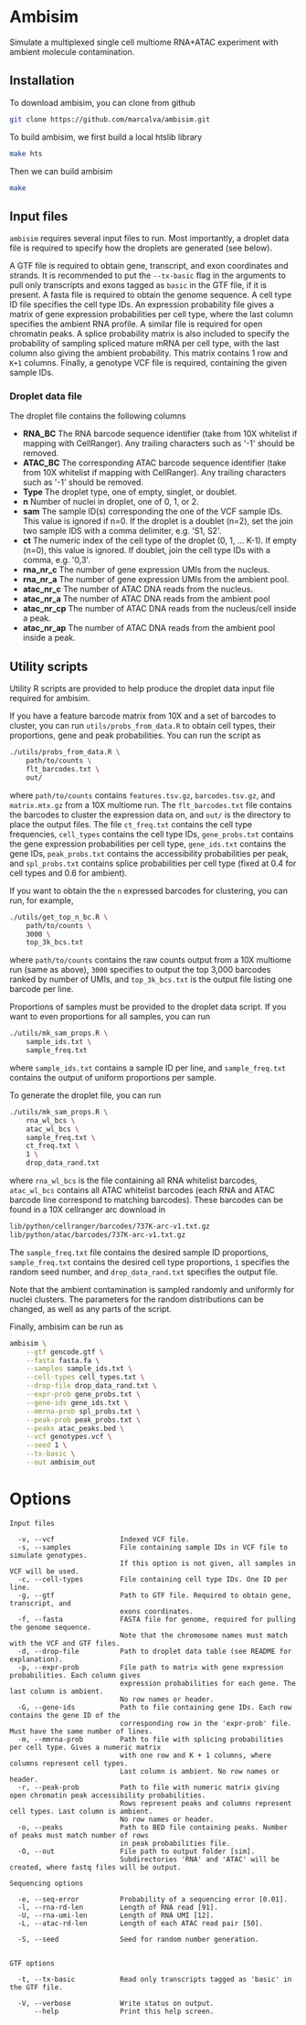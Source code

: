 # Ambisim

Simulate a multiplexed single cell multiome RNA+ATAC experiment with
ambient molecule contamination.

## Installation

To download ambisim, you can clone from github
```bash
git clone https://github.com/marcalva/ambisim.git
```

To build ambisim, we first build a local htslib library
```bash
make hts
```

Then we can build ambisim
```bash
make
```

## Input files

`ambisim` requires several input files to run. Most importantly, a
droplet data file is required to specify how the droplets are
generated (see below).

A GTF file is required to obtain gene, transcript, and exon coordinates and
strands. It is recommended to put the `--tx-basic` flag in the arguments to
pull only transcripts and exons tagged as `basic` in the GTF file, if it is
present.  A fasta file is required to obtain the genome sequence. A cell type
ID file specifies the cell type IDs. An expression probability file gives a
matrix of gene expression probabilities per cell type, where the last column
specifies the ambient RNA profile. A similar file is required for open
chromatin peaks. A splice probability matrix is also included to specify the
probability of sampling spliced mature mRNA per cell type, with the last column
also giving the ambient probability. This matrix contains 1 row and `K+1`
columns. Finally, a genotype VCF file is required, containing the given sample
IDs.

### Droplet data file

The droplet file contains the following columns

- **RNA_BC** The RNA barcode sequence identifier (take from 10X whitelist if
  mapping with CellRanger). Any trailing characters such as '-1' should be
  removed.
- **ATAC_BC** The corresponding ATAC barcode sequence identifier 
  (take from 10X whitelist if mapping with CellRanger). Any trailing
  characters such as '-1' should be removed.
- **Type** The droplet type, one of empty, singlet, or doublet.
- **n** Number of nuclei in droplet, one of 0, 1, or 2.
- **sam** The sample ID(s) corresponding the one of the VCF sample IDs.
  This value is ignored if n=0. If the droplet is a doublet (n=2), set the 
  join two sample IDS with a comma delimiter, e.g. 'S1, S2'.
- **ct** The numeric index of the cell type of the droplet (0, 1, ... K-1).
  If empty (n=0), this value is ignored. If doublet, join the cell type IDs
  with a comma, e.g. '0,3'.
- **rna_nr_c** The number of gene expression UMIs from the nucleus.
- **rna_nr_a** The number of gene expression UMIs from the ambient pool.
- **atac_nr_c** The number of ATAC DNA reads from the nucleus.
- **atac_nr_a** The number of ATAC DNA reads from the ambient pool
- **atac_nr_cp** The number of ATAC DNA reads from the nucleus/cell inside
  a peak.
- **atac_nr_ap** The number of ATAC DNA reads from the ambient pool inside
  a peak.

## Utility scripts

Utility R scripts are provided to help produce the droplet data input file
required for ambisim.

If you have a feature barcode matrix from 10X and a set of barcodes to cluster,
you can run `utils/probs_from_data.R` to obtain cell types, their proportions,
gene and peak probabilities. You can run the script as

```bash
./utils/probs_from_data.R \
    path/to/counts \
    flt_barcodes.txt \
    out/
```

where `path/to/counts` contains `features.tsv.gz`, `barcodes.tsv.gz`, and
`matrix.mtx.gz` from a 10X multiome run. The `flt_barcodes.txt` file contains
the barcodes to cluster the expression data on, and `out/` is the directory to
place the output files. The file `ct_freq.txt` contains the cell type
frequencies, `cell_types` contains the cell type IDs, `gene_probs.txt` contains
the gene expression probabilities per cell type, `gene_ids.txt` contains the
gene IDs, `peak_probs.txt` contains the accessibility probabilities per peak,
and `spl_probs.txt` contains splice probabilities per cell type (fixed at 0.4
for cell types and 0.6 for ambient).

If you want to obtain the the `n` expressed barcodes for clustering, you can
run, for example, 

```bash
./utils/get_top_n_bc.R \
    path/to/counts \
    3000 \
    top_3k_bcs.txt
```

where `path/to/counts` contains the raw counts output from a 10X multiome run
(same as above), `3000` specifies to output the top 3,000 barcodes ranked by
number of UMIs, and `top_3k_bcs.txt` is the output file listing one barcode
per line.

Proportions of samples must be provided to the droplet data script. If you want
to even proportions for all samples, you can run

```bash
./utils/mk_sam_props.R \
    sample_ids.txt \
    sample_freq.txt
```

where `sample_ids.txt` contains a sample ID per line, and `sample_freq.txt` contains
the output of uniform proportions per sample.

To generate the droplet file, you can run

```bash
./utils/mk_sam_props.R \
    rna_wl_bcs \
    atac_wl_bcs \
    sample_freq.txt \
    ct_freq.txt \
    1 \
    drop_data_rand.txt
```

where `rna_wl_bcs` is the file containing all RNA whitelist barcodes,
`atac_wl_bcs` contains all ATAC whitelist barcodes (each RNA and ATAC barcode
line correspond to matching barcodes). These barcodes can be found in a
10X cellranger arc download in

```bash
lib/python/cellranger/barcodes/737K-arc-v1.txt.gz
lib/python/atac/barcodes/737K-arc-v1.txt.gz
```

The `sample_freq.txt` file contains the desired sample ID proportions,
`sample_freq.txt` contains the desired cell type proportions, `1` specifies the
random seed number, and `drop_data_rand.txt` specifies the output file.

Note that the ambient contamination is sampled randomly and uniformly for
nuclei clusters. The parameters for the random distributions can be
changed, as well as any parts of the script.

Finally, ambisim can be run as
```bash
ambisim \
    --gtf gencode.gtf \
    --fasta fasta.fa \
    --samples sample_ids.txt \
    --cell-types cell_types.txt \
    --drop-file drop_data_rand.txt \
    --expr-prob gene_probs.txt \
    --gene-ids gene_ids.txt \
    --mmrna-prob spl_probs.txt \
    --peak-prob peak_probs.txt \
    --peaks atac_peaks.bed \
    --vcf genotypes.vcf \
    --seed 1 \
    --tx-basic \
    --out ambisim_out
```

# Options

```
Input files

  -v, --vcf                Indexed VCF file.
  -s, --samples            File containing sample IDs in VCF file to simulate genotypes.
                           If this option is not given, all samples in VCF will be used.
  -c, --cell-types         File containing cell type IDs. One ID per line.
  -g, --gtf                Path to GTF file. Required to obtain gene, transcript, and
                           exons coordinates.
  -f, --fasta              FASTA file for genome, required for pulling the genome sequence.
                           Note that the chromosome names must match with the VCF and GTF files.
  -d, --drop-file          Path to droplet data table (see README for explanation).
  -p, --expr-prob          File path to matrix with gene expression probabilities. Each column gives
                           expression probabilities for each gene. The last column is ambient.
                           No row names or header.
  -G, --gene-ids           Path to file containing gene IDs. Each row contains the gene ID of the
                           corresponding row in the 'expr-prob' file. Must have the same number of lines.
  -m, --mmrna-prob         Path to file with splicing probabilities per cell type. Gives a numeric matrix
                           with one row and K + 1 columns, where columns represent cell types.
                           Last column is ambient. No row names or header.
  -r, --peak-prob          Path to file with numeric matrix giving open chromatin peak accessibility probabilities.
                           Rows represent peaks and columns represent cell types. Last column is ambient.
                           No row names or header.
  -o, --peaks              Path to BED file containing peaks. Number of peaks must match number of rows
                           in peak probabilities file.
  -O, --out                File path to output folder [sim].
                           Subdirectories 'RNA' and 'ATAC' will be created, where fastq files will be output.

Sequencing options

  -e, --seq-error          Probability of a sequencing error [0.01].
  -l, --rna-rd-len         Length of RNA read [91].
  -U, --rna-umi-len        Length of RNA UMI [12].
  -L, --atac-rd-len        Length of each ATAC read pair [50].

  -S, --seed               Seed for random number generation.


GTF options

  -t, --tx-basic           Read only transcripts tagged as 'basic' in the GTF file.

  -V, --verbose            Write status on output.
      --help               Print this help screen.

```
